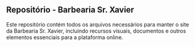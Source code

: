 ## Repositório - Barbearia Sr. Xavier

Este repositório contém todos os arquivos necessários para manter o site da Barbearia Sr. Xavier, incluindo recursos visuais, documentos e outros elementos essenciais para a plataforma online.
